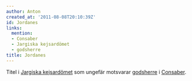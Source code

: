 ```yaml
---
author: Anton
created_at: '2011-08-08T20:10:39Z'
id: Jordanes
links:
  mention:
  - Consaber
  - Jargiska kejsardömet
  - godsherre
title: Jordanes
---
```


Titel i [Jargiska kejsardömet] som ungefär motsvarar [godsherre] i [Consaber].

  [Jargiska kejsardömet]: Jargiska_kejsardömet
  [godsherre]: godsherre
  [Consaber]: Consaber
